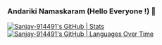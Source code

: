 ### Andariki Namaskaram (Hello Everyone !) 👋

<!--
**Sanjay-914491/Sanjay-914491** is a ✨ _special_ ✨ repository because its `README.md` (this file) appears on your GitHub profile.

Here are some ideas to get you started:

- 🔭 I’m currently working on ...
- 🌱 I’m currently learning ...
- 👯 I’m looking to collaborate on ...
- 🤔 I’m looking for help with ...
- 💬 Ask me about ...
- 📫 How to reach me: ...
- 😄 Pronouns: ...
- ⚡ Fun fact: ...
-->


[![Sanjay-914491's GitHub | Stats](https://stats.quine.sh/Sanjay-914491/github?theme=dark)](https://quine.sh?utm_source=widgets&utm_campaign=Sanjay-914491)
[![Sanjay-914491's GitHub | Languages Over Time](https://stats.quine.sh/Sanjay-914491/languages-over-time?theme=dark)](https://quine.sh?utm_source=widgets&utm_campaign=Sanjay-914491)
